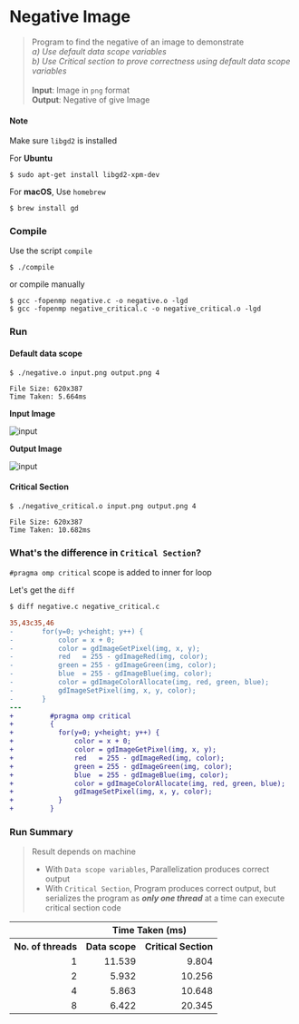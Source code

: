 # Negative Image

> Program to find the negative of an image to demonstrate <br>
> *a) Use default data scope variables* <br>
> *b) Use Critical section to prove correctness using default data scope variables* <br><br>
> **Input**: Image in `png` format<br>
> **Output**: Negative of give Image

#### Note

Make sure `libgd2` is installed

For **Ubuntu**
```
$ sudo apt-get install libgd2-xpm-dev
```

For **macOS**, Use `homebrew`
```
$ brew install gd
```

### Compile

Use the script `compile`
```
$ ./compile
```

or compile manually
```
$ gcc -fopenmp negative.c -o negative.o -lgd
$ gcc -fopenmp negative_critical.c -o negative_critical.o -lgd
```

### Run

#### Default data scope

```
$ ./negative.o input.png output.png 4

File Size: 620x387
Time Taken: 5.664ms
```

**Input Image**

![input](input.png)

**Output Image**

![input](output.png)

#### Critical Section

```
$ ./negative_critical.o input.png output.png 4

File Size: 620x387
Time Taken: 10.682ms
```

### What's the difference in `Critical Section`?

`#pragma omp critical` scope is added to inner for loop

Let's get the `diff`

```diff
$ diff negative.c negative_critical.c

35,43c35,46
- 		for(y=0; y<height; y++) {
- 		    color = x + 0;
- 		    color = gdImageGetPixel(img, x, y);
- 		    red   = 255 - gdImageRed(img, color);
- 		    green = 255 - gdImageGreen(img, color);
- 		    blue  = 255 - gdImageBlue(img, color);
- 		    color = gdImageColorAllocate(img, red, green, blue);
- 		    gdImageSetPixel(img, x, y, color);
- 		}
---
+         #pragma omp critical
+         {
+     		for(y=0; y<height; y++) {
+     		    color = x + 0;
+     		    color = gdImageGetPixel(img, x, y);
+     		    red   = 255 - gdImageRed(img, color);
+     		    green = 255 - gdImageGreen(img, color);
+     		    blue  = 255 - gdImageBlue(img, color);
+     		    color = gdImageColorAllocate(img, red, green, blue);
+     		    gdImageSetPixel(img, x, y, color);
+     		}
+         }
```

### Run Summary
> Result depends on machine <br>
> * With `Data scope variables`, Parallelization produces correct output <br>
> * With `Critical Section`, Program produces correct output, but serializes the program as ***only one thread*** at a time can execute critical section code

<table>
  <tr>
    <th></th>
    <th colspan="2"><center>Time Taken (ms)</center></th>
  </tr>
  <tr>
    <th>No. of threads</th>
    <th><center>Data scope</center></th>
    <th><center>Critical Section</center></th>
  </tr>

  <tr align="right">
    <td>1</td>
    <td>11.539</td>
    <td>9.804</td>
  </tr>

  <tr align="right">
    <td>2</td>
    <td>5.932</td>
    <td>10.256</td>
  </tr>

  <tr align="right">
    <td>4</td>
    <td>5.863</td>
    <td>10.648</td>
  </tr>

  <tr align="right">
    <td>8</td>
    <td>6.422</td>
    <td>20.345</td>
  </tr>

</table>
